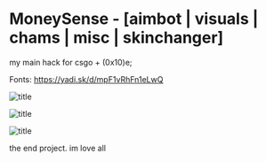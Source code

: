 # MoneySense - [aimbot | visuals | chams | misc | skinchanger]
my main hack for csgo + (0x10)e;

Fonts: https://yadi.sk/d/mpF1vRhFn1eLwQ

![title](https://sun9-9.userapi.com/c852320/v852320927/1f0024/wUtRxi5kAyg.jpg)

![title](https://sun9-30.userapi.com/c852320/v852320927/1f000a/-4PYnqfLsEY.jpg)

![title](https://sun9-38.userapi.com/c854528/v854528613/11489e/_u76xd3J-Y0.jpg)

the end project. im love all
